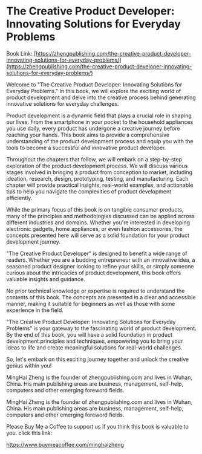 # The Creative Product Developer: Innovating Solutions for Everyday Problems

Book Link: [https://zhengpublishing.com/the-creative-product-developer-innovating-solutions-for-everyday-problems/](https://zhengpublishing.com/the-creative-product-developer-innovating-solutions-for-everyday-problems/)

Welcome to "The Creative Product Developer: Innovating Solutions for Everyday Problems." In this book, we will explore the exciting world of product development and delve into the creative process behind generating innovative solutions for everyday challenges.

Product development is a dynamic field that plays a crucial role in shaping our lives. From the smartphone in your pocket to the household appliances you use daily, every product has undergone a creative journey before reaching your hands. This book aims to provide a comprehensive understanding of the product development process and equip you with the tools to become a successful and innovative product developer.

Throughout the chapters that follow, we will embark on a step-by-step exploration of the product development process. We will discuss various stages involved in bringing a product from conception to market, including ideation, research, design, prototyping, testing, and manufacturing. Each chapter will provide practical insights, real-world examples, and actionable tips to help you navigate the complexities of product development efficiently.

While the primary focus of this book is on tangible consumer products, many of the principles and methodologies discussed can be applied across different industries and domains. Whether you're interested in developing electronic gadgets, home appliances, or even fashion accessories, the concepts presented here will serve as a solid foundation for your product development journey.

"The Creative Product Developer" is designed to benefit a wide range of readers. Whether you are a budding entrepreneur with an innovative idea, a seasoned product designer looking to refine your skills, or simply someone curious about the intricacies of product development, this book offers valuable insights and guidance.

No prior technical knowledge or expertise is required to understand the contents of this book. The concepts are presented in a clear and accessible manner, making it suitable for beginners as well as those with some experience in the field.

"The Creative Product Developer: Innovating Solutions for Everyday Problems" is your gateway to the fascinating world of product development. By the end of this book, you will have a solid foundation in product development principles and techniques, empowering you to bring your ideas to life and create meaningful solutions for real-world challenges.

So, let's embark on this exciting journey together and unlock the creative genius within you!

MingHai Zheng is the founder of zhengpublishing.com and lives in Wuhan, China. His main publishing areas are business, management, self-help, computers and other emerging foreword fields.

MingHai Zheng is the founder of zhengpublishing.com and lives in Wuhan, China. His main publishing areas are business, management, self-help, computers and other emerging foreword fields.

Please Buy Me a Coffee to support us if you think this book is valuable to you. click this link:

https://www.buymeacoffee.com/minghaizheng
